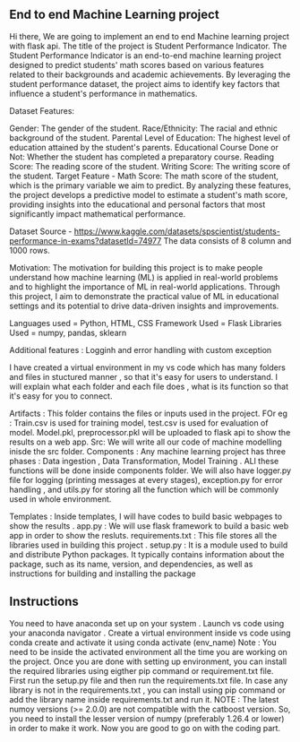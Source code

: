 ## End to end Machine Learning project

Hi there, We are going to implement an end to end Machine learning project with flask api. The title of the project is Student Performance Indicator.
The Student Performance Indicator is an end-to-end machine learning project designed to predict students' math scores based on various features related to their backgrounds and academic achievements. By leveraging the student performance dataset, the project aims to identify key factors that influence a student's performance in mathematics.

Dataset Features:

Gender: The gender of the student.
Race/Ethnicity: The racial and ethnic background of the student.
Parental Level of Education: The highest level of education attained by the student's parents.
Educational Course Done or Not: Whether the student has completed a preparatory course.
Reading Score: The reading score of the student.
Writing Score: The writing score of the student.
Target Feature - Math Score: The math score of the student, which is the primary variable we aim to predict.
By analyzing these features, the project develops a predictive model to estimate a student's math score, providing insights into the educational and personal factors that most significantly impact mathematical performance.

Dataset Source - https://www.kaggle.com/datasets/spscientist/students-performance-in-exams?datasetId=74977
The data consists of 8 column and 1000 rows.

Motivation:
The motivation for building this project is to make people understand how machine learning (ML) is applied in real-world problems and to highlight the importance of ML in real-world applications. Through this project, I aim to demonstrate the practical value of ML in educational settings and its potential to drive data-driven insights and improvements.


Languages used = Python, HTML, CSS
Framework Used = Flask
Libraries Used = numpy, pandas, sklearn

Additional features : Logginh and error handling with custom exception

I have created a virtual environment in my vs code which has many folders and files in stuctured manner , so that it's easy for users to understand. I will explain what each folder and each file does , what is its function so that it's easy for you to connect.

Artifacts : This folder contains the files or inputs used in the project. FOr eg : Train.csv is used for training model, test.csv is used for evaluation of model. Model.pkl, preprocessor.pkl will be uploaded to flask api to show the results on a web app.
Src: We will write all our code of machine modelling inisde the src folder.
Components : Any machine learning project has three phases : Data ingestion , Data Transformation, Model Training . ALl these functions will be done inside components folder.
We will also have logger.py file for logging (printing messages at every stages), exception.py for error handling , and utils.py for storing all the function which will be commonly used in whole environment.

Templates : Inside templates, I will have codes to build basic webpages to show the results .
app.py : We will use flask framework to build a basic web app in order to show the resluts.
requirements.txt : This file stores all the libraries used in building this project .
setup.py : It is a module used to build and distribute Python packages. It typically contains information about the package, such as its name, version, and dependencies, as well as instructions for building and installing the package

## Instructions ##
You need to have anaconda set up on your system . 
Launch vs code using your anaconda navigator . 
Create a virtual environment inside vs code using conda create and activate it using conda activate (env_name)
Note : You need to be inside the activated environment all the time you are working on the project.
Once you are done with setting up environment, you can install the required libraries using eigther pip command or requirement.txt file.
First run the setup.py file and then run the requirements.txt file. In case any library is not in the requirements.txt , you can install using pip command or add the library name inside requirements.txt and run it.
NOTE : The latest numoy versions (>= 2.0.0) are not compatible  with the catboost version. So, you need to install the lesser version of numpy (preferably 1.26.4 or lower) in order to make it work. 
Now you are good to go on with the coding part.